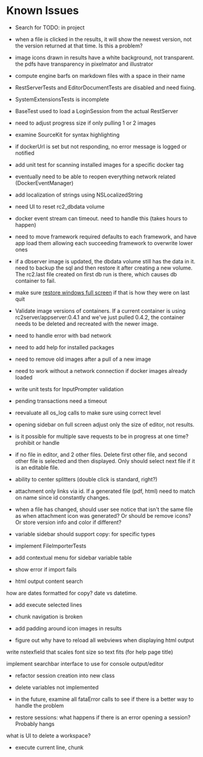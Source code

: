 # Known Issues

* Search for TODO: in project

* when a file is clicked in the results, it will show the newest version, not the version returned at that time. Is this a problem?

* image icons drawn in results have a white background, not transparent. the pdfs have transparency in pixelmator and illustrator

* compute engine barfs on markdown files with a space in their name

* RestServerTests and EditorDocumentTests are disabled and need fixing.

* SystemExtensionsTests is incomplete

* BaseTest used to load a LoginSession from the actual RestServer

* need to adjust progress size if only pulling 1 or 2 images

* examine SourceKit for syntax highlighting

* if dockerUrl is set but not responding, no error message is logged or notified

* add unit test for scanning installed images for a specific docker tag

* eventually need to be able to reopen everything network related (DockerEventManager)

* add localization of strings using NSLocalizedString

* need UI to reset rc2_dbdata volume

* docker event stream can timeout. need to handle this (takes hours to happen)

* need to move framework required defaults to each framework, and have app load them allowing each succeeding framework to overwrite lower ones

* if a dbserver image is updated, the dbdata volume still has the data in it. need to backup the sql and then restore it after creating a new volume. The rc2.last file created on first db run is there, which causes db container to fail.

* make sure [restore windows full screen](http://mjtsai.com/blog/2016/11/18/full-screen-is-a-preference/) if that is how they were on last quit 

* Validate image versions of containers. If a current container is using rc2server/appserver:0.4.1 and we've just pulled 0.4.2, the container needs to be deleted and recreated with the newer image.

* need to handle error with bad network

* need to add help for installed packages

* need to remove old images after a pull of a new image

* need to work without a network connection if docker images already loaded

* write unit tests for InputPrompter validation

* pending transactions need a timeout

* reevaluate all os_log calls to make sure using correct level

* opening sidebar on full screen adjust only the size of editor, not results.

* is it possible for multiple save requests to be in progress at one time? prohibit or handle

* if no file in editor, and 2 other files. Delete first other file, and second other file is selected and then displayed. Only should select next file if it is an editable file.

* ability to center splitters (double click is standard, right?)

* attachment only links via id. If a generated file (pdf, html) need to match on name since id constantly changes.

* when a file has changed, should user see notice that isn't the same file as when attachment icon was generated? Or should be remove icons? Or store version info and color if different?

* variable sidebar should support copy: for specific types

* implement FileImporterTests

* add contextual menu for sidebar variable table

* show error if import fails

* html output content search

how are dates formatted for copy? date vs datetime. 

* add execute selected lines

* chunk navigation is broken

* add padding around icon images in results

* figure out why have to reload all webviews when displaying html output

write nstexfield that scales font size so text fits (for help page title)

implement searchbar interface to use for console output/editor

* refactor session creation into new class

* delete variables not implemented

* in the future, examine all fataError calls to see if there is a better way to handle the problem

* restore sessions: what happens if there is an error opening a session? Probably hangs

what is UI to delete a workspace?

* execute current line, chunk
